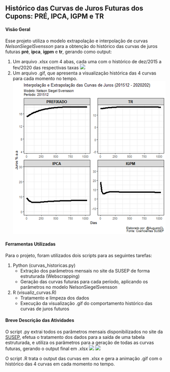 ## Histórico das Curvas de Juros Futuras dos Cupons: PRÉ, IPCA, IGPM e TR

#### Visão Geral
Esse projeto utiliza o modelo extrapolação e interpolação de curvas *NelsonSiegelSvensson* para a obtenção do histórico das curvas de juros futuras **pré**, **ipca**, **igpm** e **tr**, gerando como output:

1. Um arquivo .xlsx com 4 abas, cada uma com o histórico de dez/2015 a fev/2020 das respectivas taxas
![](https://github.com/AugustoCL/juros_futuros_susep/blob/master/imgs/output_excel.JPG)
2. Um arquivo .gif, que apresenta a visualização histórica das 4 curvas para cada momento no tempo.
![](./curvas_201512_202002.gif)

#### Ferramentas Utilizadas
Para o projeto, foram utilizados dois scripts para as seguintes tarefas: 

1. Python (curvas_historicas.py)
   - Extração dos parâmetros mensais no site da SUSEP de forma estruturada (Webscrapping)
   - Geração das curvas futuras para cada período, aplicando os parâmetros no modelo NelsonSiegelSvensson
2. R (visualiz_curvas.R)
   - Tratamento e limpeza dos dados  
   - Execução da visualização .gif do comportamento histórico das curvas de juros futuros

#### Breve Descrição das Atividades
O script .py extrai todos os parâmetros mensais disponibilizados no site da [SUSEP](http://www.susep.gov.br/setores-susep/cgsoa/coris/dicem/modelo-de-interpolacao-e-extrapolacao-da-ettj), efetua o tratamento dos dados para a saída de uma tabela estruturada, e utiliza os parâmetros para a geração de todas as curvas futuras, gerando o output final em .xlsx
![](https://github.com/AugustoCL/juros_futuros_susep/blob/master/imgs/site_susep.JPG)
![](https://github.com/AugustoCL/juros_futuros_susep/blob/master/imgs/coef_csv.JPG)

O script .R trata o output das curvas em .xlsx e gera a animação .gif com o histórico das 4 curvas em cada momento no tempo.







